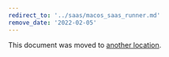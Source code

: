 ```yaml
---
redirect_to: '../saas/macos_saas_runner.md'
remove_date: '2022-02-05'
---
```


This document was moved to [another location](../saas/macos_saas_runner.md).

<!-- This redirect file can be deleted after 2022-02-05. -->
<!-- Before deletion, see: https://docs.gitlab.com/ee/development/documentation/#move-or-rename-a-page -->
